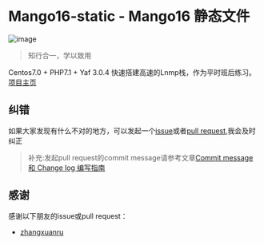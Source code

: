 # Mango16-static - Mango16 静态文件

![image](http://static.mango16.cc/mango16LOGO.png)

> 知行合一，学以致用

Centos7.0 + PHP7.1 + Yaf 3.0.4 快速搭建高速的Lnmp栈，作为平时班后练习。[项目主页](https://github.com/PuShaoWei/Mango16)

## 纠错

如果大家发现有什么不对的地方，可以发起一个[issue](https://github.com/PuShaoWei/Mango16/issues)或者[pull request](https://github.com/PuShaoWei/Mango16/pulls),我会及时纠正

> 补充:发起pull request的commit message请参考文章[Commit message 和 Change log 编写指南](http://www.ruanyifeng.com/blog/2016/01/commit_message_change_log.html)

## 感谢

感谢以下朋友的issue或pull request：

- [zhangxuanru](https://github.com/zhangxuanru)
